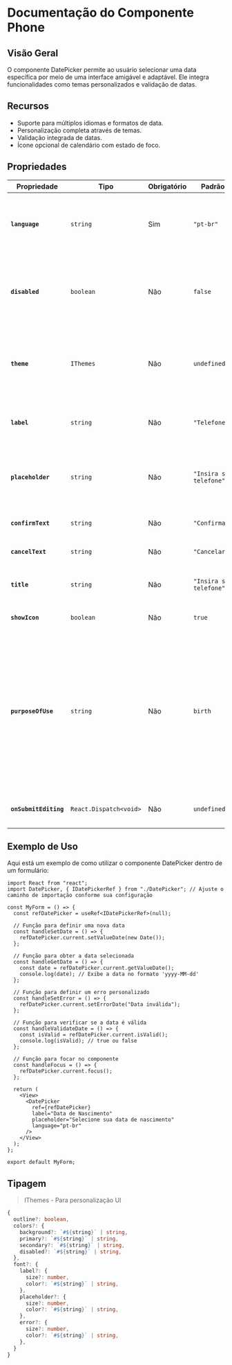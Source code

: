 # Documentação do Componente Phone

## Visão Geral

O componente DatePicker permite ao usuário selecionar uma data específica por meio de uma interface amigável e adaptável. Ele integra funcionalidades como temas personalizados e validação de datas.

## Recursos

- Suporte para múltiplos idiomas e formatos de data.
- Personalização completa através de temas.
- Validação integrada de datas.
- Ícone opcional de calendário com estado de foco.

## Propriedades

| Propriedade           | Tipo                   | Obrigatório | Padrão                  | Descrição                                                                                            |
| --------------------- | ---------------------- | ----------- | ----------------------- | ---------------------------------------------------------------------------------------------------- |
| **`language`**        | `string`               | Sim         | `"pt-br"`               | Especifica o idioma para o componente, afetando rótulos e regras de formatação.                      |
| **`disabled`**        | `boolean`              | Não         | `false`                 | Se definido como `true`, desabilita o campo de entrada, prevenindo interação do usuário.             |
| **`theme`**           | `IThemes`              | Não         | `undefined`             | Permite a personalização do estilo do componente Phone para combinar com o design do seu aplicativo. |
| **`label`**           | `string`               | Não         | `"Telefone"`            | Exibe um rótulo acima do campo de entrada do telefone.                                               |
| **`placeholder`**     | `string`               | Não         | `"Insira seu telefone"` | Exibe um texto de placeholder dentro do campo de entrada quando está vazio.                          |
| **`confirmText`**     | `string`               | Não         | `"Confirmar"`           | Texto do botão para confirmar a seleção.                                                             |
| **`cancelText`**      | `string`               | Não         | `"Cancelar"`            | Texto do botão para cancelar a seleção.                                                              |
| **`title`**           | `string`               | Não         | `"Insira seu telefone"` | Título exibido no modal de seleção de data.                                                          |
| **`showIcon`**        | `boolean`              | Não         | `true`                  | Exibe ou oculta o ícone do calendário.                                                               |
| **`purposeOfUse`**    | `string`               | Não         | `birth`                 | Especifica o limite máximo e mínimo da data de acordo com objetivo passado. Se definido como `birth`, não é possível selecionar uma data maior que a atual. Se definido como `expiration`, não é possível adicionar uma data menor que a atual                                                               |
| **`onSubmitEditing`** | `React.Dispatch<void>` | Não         | `undefined`             | Função executada ao finalizar a edição.                                                              |

## Exemplo de Uso

Aqui está um exemplo de como utilizar o componente DatePicker dentro de um formulário:

```tsx
import React from "react";
import DatePicker, { IDatePickerRef } from "./DatePicker"; // Ajuste o caminho de importação conforme sua configuração

const MyForm = () => {
  const refDatePicker = useRef<IDatePickerRef>(null);

  // Função para definir uma nova data
  const handleSetDate = () => {
    refDatePicker.current.setValueDate(new Date());
  };

  // Função para obter a data selecionada
  const handleGetDate = () => {
    const date = refDatePicker.current.getValueDate();
    console.log(date); // Exibe a data no formato 'yyyy-MM-dd'
  };

  // Função para definir um erro personalizado
  const handleSetError = () => {
    refDatePicker.current.setErrorDate("Data inválida");
  };

  // Função para verificar se a data é válida
  const handleValidateDate = () => {
    const isValid = refDatePicker.current.isValid();
    console.log(isValid); // true ou false
  };

  // Função para focar no componente
  const handleFocus = () => {
    refDatePicker.current.focus();
  };

  return (
    <View>
      <DatePicker
        ref={refDatePicker}
        label="Data de Nascimento"
        placeholder="Selecione sua data de nascimento"
        language="pt-br"
      />
    </View>
  );
};

export default MyForm;
```

## Tipagem

> IThemes - Para personalização UI

```ts
{
  outline?: boolean,
  colors?: {
    background?: `#${string}` | string,
    primary?: `#${string}` | string,
    secondary?: `#${string}` | string,
    disabled?: `#${string}` | string,
  },
  font?: {
    label?: {
      size?: number,
      color?: `#${string}` | string,
    },
    placeholder?: {
      size?: number,
      color?: `#${string}` | string,
    },
    error?: {
      size?: number,
      color?: `#${string}` | string,
    },
  }
}
```
